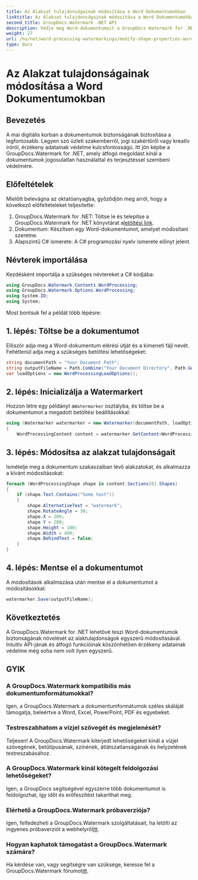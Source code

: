 ```yaml
---
title: Az Alakzat tulajdonságainak módosítása a Word Dokumentumokban
linktitle: Az Alakzat tulajdonságainak módosítása a Word Dokumentumokban
second_title: GroupDocs.Watermark .NET API
description: Védje meg Word-dokumentumait a GroupDocs Watermark for .NET segítségével. Könnyen módosíthatja az alak tulajdonságait a fokozott biztonság érdekében.
weight: 27
url: /hu/net/word-processing-watermarkings/modify-shape-properties-word-docs/
type: docs
---
```

# Az Alakzat tulajdonságainak módosítása a Word Dokumentumokban

## Bevezetés
A mai digitális korban a dokumentumok biztonságának biztosítása a legfontosabb. Legyen szó üzleti szakemberről, jogi szakértőről vagy kreatív íróról, érzékeny adatainak védelme kulcsfontosságú. Itt jön képbe a GroupDocs.Watermark for .NET, amely átfogó megoldást kínál a dokumentumok jogosulatlan használattal és terjesztéssel szembeni védelmére.
## Előfeltételek
Mielőtt belevágna az oktatóanyagba, győződjön meg arról, hogy a következő előfeltételeket teljesítette:
1.  GroupDocs.Watermark for .NET: Töltse le és telepítse a GroupDocs.Watermark for .NET könyvtárat a[letöltési link](https://releases.groupdocs.com/Watermark/net/).
2. Dokumentum: Készítsen egy Word-dokumentumot, amelyet módosítani szeretne.
3. Alapszintű C# ismerete: A C# programozási nyelv ismerete előnyt jelent.

## Névterek importálása
Kezdésként importálja a szükséges névtereket a C# kódjába:
```csharp
using GroupDocs.Watermark.Contents.WordProcessing;
using GroupDocs.Watermark.Options.WordProcessing;
using System.IO;
using System;
```
Most bontsuk fel a példát több lépésre:
## 1. lépés: Töltse be a dokumentumot
Először adja meg a Word-dokumentum elérési útját és a kimeneti fájl nevét. Feltétlenül adja meg a szükséges betöltési lehetőségeket:
```csharp
string documentPath = "Your Document Path";
string outputFileName = Path.Combine("Your Document Directory", Path.GetFileName(documentPath));
var loadOptions = new WordProcessingLoadOptions();
```
## 2. lépés: Inicializálja a Watermarkert
Hozzon létre egy példányt a`Watermarker` osztályba, és töltse be a dokumentumot a megadott betöltési beállításokkal:
```csharp
using (Watermarker watermarker = new Watermarker(documentPath, loadOptions))
{
    WordProcessingContent content = watermarker.GetContent<WordProcessingContent>();
```
## 3. lépés: Módosítsa az alakzat tulajdonságait
Ismételje meg a dokumentum szakaszaiban lévő alakzatokat, és alkalmazza a kívánt módosításokat:
```csharp
foreach (WordProcessingShape shape in content.Sections[0].Shapes)
{
    if (shape.Text.Contains("Some text"))
    {
        shape.AlternativeText = "watermark";
        shape.RotateAngle = 30;
        shape.X = 200;
        shape.Y = 200;
        shape.Height = 100;
        shape.Width = 400;
        shape.BehindText = false;
    }
}
```
## 4. lépés: Mentse el a dokumentumot
A módosítások alkalmazása után mentse el a dokumentumot a módosításokkal:
```csharp
watermarker.Save(outputFileName);
```
## Következtetés
A GroupDocs.Watermark for .NET lehetővé teszi Word-dokumentumok biztonságának növelését az alaktulajdonságok egyszerű módosításával. Intuitív API-jának és átfogó funkcióinak köszönhetően érzékeny adatainak védelme még soha nem volt ilyen egyszerű.

## GYIK
### A GroupDocs.Watermark kompatibilis más dokumentumformátumokkal?
Igen, a GroupDocs.Watermark a dokumentumformátumok széles skáláját támogatja, beleértve a Word, Excel, PowerPoint, PDF és egyebeket.
### Testreszabhatom a vízjel szövegét és megjelenését?
Teljesen! A GroupDocs.Watermark kiterjedt lehetőségeket kínál a vízjel szövegének, betűtípusának, színének, átlátszatlanságának és helyzetének testreszabásához.
### A GroupDocs.Watermark kínál kötegelt feldolgozási lehetőségeket?
Igen, a GroupDocs segítségével egyszerre több dokumentumot is feldolgozhat, így időt és erőfeszítést takaríthat meg.
### Elérhető a GroupDocs.Watermark próbaverziója?
 Igen, felfedezheti a GroupDocs.Watermark szolgáltatásait, ha letölti az ingyenes próbaverziót a webhelyről[itt](https://releases.groupdocs.com/).
### Hogyan kaphatok támogatást a GroupDocs.Watermark számára?
 Ha kérdése van, vagy segítségre van szüksége, keresse fel a GroupDocs.Watermark fórumot[itt](https://forum.groupdocs.com/c/watermark/19).